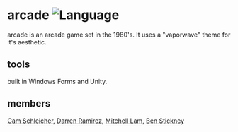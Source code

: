 # arcade ![Language](https://img.shields.io/badge/language-C%23-orange.svg)

arcade is an arcade game set in the 1980's. It uses a "vaporwave" theme for it's aesthetic.

## tools

built in Windows Forms and Unity.

## members
[Cam Schleicher](https://github.com/camschleicher), [Darren Ramirez](https://github.com/DarrenRamirez), [Mitchell Lam](https://github.com/Mitchell7583), [Ben Stickney](https://github.com/benstick)
